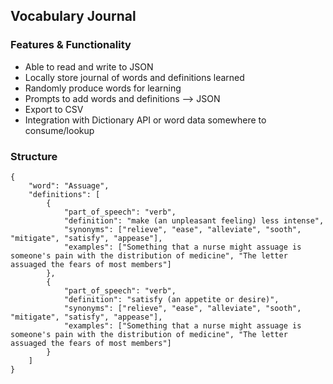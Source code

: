 ## Vocabulary Journal


### Features & Functionality
* Able to read and write to JSON
* Locally store journal of words and definitions learned
* Randomly produce words for learning
* Prompts to add words and definitions --> JSON
* Export to CSV
* Integration with Dictionary API or word data somewhere to consume/lookup

### Structure
```
{
    "word": "Assuage",
    "definitions": [
        {
            "part_of_speech": "verb",
            "definition": "make (an unpleasant feeling) less intense",
            "synonyms": ["relieve", "ease", "alleviate", "sooth", "mitigate", "satisfy", "appease"],
            "examples": ["Something that a nurse might assuage is someone's pain with the distribution of medicine", "The letter assuaged the fears of most members"]
        },
        {
            "part_of_speech": "verb",
            "definition": "satisfy (an appetite or desire)",
            "synonyms": ["relieve", "ease", "alleviate", "sooth", "mitigate", "satisfy", "appease"],
            "examples": ["Something that a nurse might assuage is someone's pain with the distribution of medicine", "The letter assuaged the fears of most members"] 
        }
    ]
}
```
